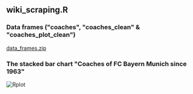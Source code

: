 ## wiki_scraping.R

### Data frames ("coaches", "coaches_clean" & "coaches_plot_clean")
[data_frames.zip](https://github.com/RutaKondrot/Data-mining-and-web-scrapping/files/6258812/data_frames.zip)

### The stacked bar chart "Coaches of FC Bayern Munich since 1963" 
![Rplot](https://user-images.githubusercontent.com/71491238/113588004-47b03f80-9638-11eb-84d5-884a449538e1.png)
